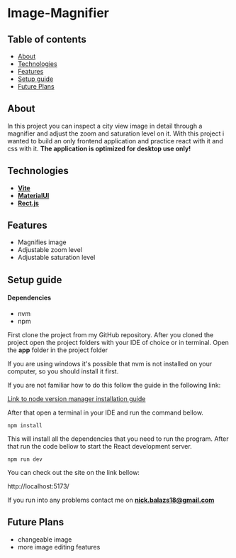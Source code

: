 # Image-Magnifier


## Table of contents
- [About](#about)
- [Technologies](#technologies)
- [Features](#features)
- [Setup guide](#setup-guide)
- [Future Plans](#future-plans)



## About
In this project you can inspect a city view image in detail through a magnifier and adjust the zoom and saturation level on it. 
With this project i wanted to build an only frontend application and practice react with it and css with it. **The application is optimized for desktop use only!**  


## Technologies

- [**Vite**](https://vitejs.dev/)
- [**MaterialUI**](https://mui.com/)
- [**Rect.js**](https://react.dev/)

## Features
- Magnifies image
- Adjustable zoom level
- Adjustable saturation level

## Setup guide

#### Dependencies
- nvm
- npm

First clone the project from my GitHub repository. After you cloned the project open the project folders with your IDE
of choice or in terminal. Open the **app** folder in the project folder

If you are using windows it's possible that nvm is not installed on your computer,
so you should install it first. <br>

If you are not familiar how to do this follow the guide in the following link:

[Link to node version manager installation guide](https://www.freecodecamp.org/news/nvm-for-windows-how-to-download-and-install-node-version-manager-in-windows-10/)

After that open a terminal in your IDE and run the command bellow.

```angular2html
npm install
```
This will install all the dependencies that you need to run the program.
After that run the code bellow to start the React development server.

```angular2html
npm run dev
```
You can check out the site on the link bellow:

http://localhost:5173/

If you run into any problems contact me on **nick.balazs18@gmail.com**

## Future Plans
- changeable image
- more image editing features


